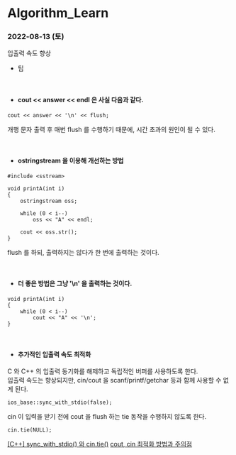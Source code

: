 # Algorithm_Learn
### 2022-08-13 (토)
입출력 속도 향상
- 팁

<br>

- #### cout << answer << endl 은 사실 다음과 같다.
```
cout << answer << '\n' << flush;
```
개행 문자 출력 후 매번 flush 를 수행하기 때문에, 시간 초과의 원인이 될 수 있다.

<br>

- #### ostringstream 을 이용해 개선하는 방법
```
#include <sstream>

void printA(int i)
{
    ostringstream oss;
    
    while (0 < i--)
        oss << "A" << endl;
      
    cout << oss.str();
}
```
flush 를 하되, 출력하지는 않다가 한 번에 출력하는 것이다.

<br>

- #### 더 좋은 방법은 그냥 '\n' 을 출력하는 것이다.
```
void printA(int i)
{
    while (0 < i--)
        cout << "A" << '\n';
}
```

<br>

- #### 추가적인 입출력 속도 최적화
C 와 C++ 의 입출력 동기화를 해제하고 독립적인 버퍼를 사용하도록 한다.<br>
입출력 속도는 향상되지만, cin/cout 을 scanf/printf/getchar 등과 함께 사용할 수 없게 된다.
```
ios_base::sync_with_stdio(false);
```
cin 이 입력을 받기 전에 cout 을 flush 하는 tie 동작을 수행하지 않도록 한다.
```
cin.tie(NULL);
```
[[C++] sync_with_stdio() 와 cin.tie()](https://nerdooit.github.io/2020/06/20/cpp_fastio.html)
[cout, cin 최적화 방법과 주의점](https://leeeegun.tistory.com/4)
